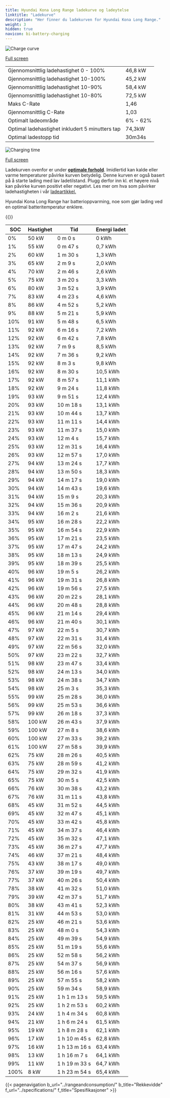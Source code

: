 ```yaml
---
title: Hyundai Kona Long Range ladekurve og ladeytelse
linktitle: "Ladekurve"
description: "Her finner du ladekurven for Hyundai Kona Long Range."
weight: 3
hidden: true
navicon: bi-battery-charging
---
```

<!-- markdownlint-disable MD033 -->
<img src="/images/models/hyundai/kona/kona_long_range/chargingcurve.svg" alt="Charge curve" class="img-fluid">

[Full screen](/images/models/hyundai/kona/kona_long_range/chargingcurve.svg)


<table class="table table-striped border">
<tbody>
<tr>
<td>Gjennomsnittlig ladehastighet 0 - 100%</td><td>46,8 kW</td>
</tr>
<tr>
<td>Gjennomsnittlig ladehastighet 10-100%</td><td>45,2 kW</td>
</tr>
<tr>
<td>Gjennomsnittlig ladehastighet 10-90%</td><td>58,4 kW</td>
</tr>
<tr>
<td>Gjennomsnittlig ladehastighet 10-80%</td><td>72,5 kW</td>
</tr>
<tr>
<td>Maks C-Rate</td><td>1,46</td>
</tr>
<tr>
<td>Gjennomsnittlig C-Rate</td><td>1,03</td>
</tr>
<tr>
<td>Optimalt ladeområde</td><td>6% - 62%</td>
</tr>
<tr>
<td>Optimal ladehastighet inkludert 5 minutters tap</td><td>74,3kW</td>
</tr>
<tr>
<td>Optimal ladestopp tid</td><td>30m34s</td>
</tr>
</tbody>
</table>
<img src="/images/models/hyundai/kona/kona_long_range/chargingtime.svg" alt="Charging time" class="img-fluid">

[Full screen](/images/models/hyundai/kona/kona_long_range/chargingtime.svg)


Ladekurven ovenfor er under **[optimale forhold](../../../../../technology/battery/charging/#temperatur)**. Imidlertid kan kalde eller varme temperaturer påvirke kurven betydelig. Denne kurven er også basert på å starte lading med lav ladetilstand. Plugg derfor inn kl. et høyere nivå kan påvirke kurven positivt eller negativt. Les mer om hva som påvirker ladehastigheten i vår [ladeartikkel.](../../../../../technology/battery/charging/)


Hyundai Kona Long Range har batterioppvarming, noe som gjør lading ved en optimal batteritemperatur enklere.


{{<evkxdisplayaddarticle />}}
<table class="table table-striped border">
<thead>
<tr><th>SOC</th><th>Hastighet</th><th>Tid</th><th>Energi ladet</th></tr>
</thead>
<tbody>
<tr>
<td>0%</td><td>50 kW</td><td> 0 m 0 s </td><td>0 kWh </td>
</tr>
<tr>
<td>1%</td><td>55 kW</td><td> 0 m 47 s </td><td>0,7 kWh </td>
</tr>
<tr>
<td>2%</td><td>60 kW</td><td> 1 m 30 s </td><td>1,3 kWh </td>
</tr>
<tr>
<td>3%</td><td>65 kW</td><td> 2 m 9 s </td><td>2,0 kWh </td>
</tr>
<tr>
<td>4%</td><td>70 kW</td><td> 2 m 46 s </td><td>2,6 kWh </td>
</tr>
<tr>
<td>5%</td><td>75 kW</td><td> 3 m 20 s </td><td>3,3 kWh </td>
</tr>
<tr>
<td>6%</td><td>80 kW</td><td> 3 m 52 s </td><td>3,9 kWh </td>
</tr>
<tr>
<td>7%</td><td>83 kW</td><td> 4 m 23 s </td><td>4,6 kWh </td>
</tr>
<tr>
<td>8%</td><td>86 kW</td><td> 4 m 52 s </td><td>5,2 kWh </td>
</tr>
<tr>
<td>9%</td><td>88 kW</td><td> 5 m 21 s </td><td>5,9 kWh </td>
</tr>
<tr>
<td>10%</td><td>91 kW</td><td> 5 m 48 s </td><td>6,5 kWh </td>
</tr>
<tr>
<td>11%</td><td>92 kW</td><td> 6 m 16 s </td><td>7,2 kWh </td>
</tr>
<tr>
<td>12%</td><td>92 kW</td><td> 6 m 42 s </td><td>7,8 kWh </td>
</tr>
<tr>
<td>13%</td><td>92 kW</td><td> 7 m 9 s </td><td>8,5 kWh </td>
</tr>
<tr>
<td>14%</td><td>92 kW</td><td> 7 m 36 s </td><td>9,2 kWh </td>
</tr>
<tr>
<td>15%</td><td>92 kW</td><td> 8 m 3 s </td><td>9,8 kWh </td>
</tr>
<tr>
<td>16%</td><td>92 kW</td><td> 8 m 30 s </td><td>10,5 kWh </td>
</tr>
<tr>
<td>17%</td><td>92 kW</td><td> 8 m 57 s </td><td>11,1 kWh </td>
</tr>
<tr>
<td>18%</td><td>92 kW</td><td> 9 m 24 s </td><td>11,8 kWh </td>
</tr>
<tr>
<td>19%</td><td>93 kW</td><td> 9 m 51 s </td><td>12,4 kWh </td>
</tr>
<tr>
<td>20%</td><td>93 kW</td><td> 10 m 18 s </td><td>13,1 kWh </td>
</tr>
<tr>
<td>21%</td><td>93 kW</td><td> 10 m 44 s </td><td>13,7 kWh </td>
</tr>
<tr>
<td>22%</td><td>93 kW</td><td> 11 m 11 s </td><td>14,4 kWh </td>
</tr>
<tr>
<td>23%</td><td>93 kW</td><td> 11 m 37 s </td><td>15,0 kWh </td>
</tr>
<tr>
<td>24%</td><td>93 kW</td><td> 12 m 4 s </td><td>15,7 kWh </td>
</tr>
<tr>
<td>25%</td><td>93 kW</td><td> 12 m 31 s </td><td>16,4 kWh </td>
</tr>
<tr>
<td>26%</td><td>93 kW</td><td> 12 m 57 s </td><td>17,0 kWh </td>
</tr>
<tr>
<td>27%</td><td>94 kW</td><td> 13 m 24 s </td><td>17,7 kWh </td>
</tr>
<tr>
<td>28%</td><td>94 kW</td><td> 13 m 50 s </td><td>18,3 kWh </td>
</tr>
<tr>
<td>29%</td><td>94 kW</td><td> 14 m 17 s </td><td>19,0 kWh </td>
</tr>
<tr>
<td>30%</td><td>94 kW</td><td> 14 m 43 s </td><td>19,6 kWh </td>
</tr>
<tr>
<td>31%</td><td>94 kW</td><td> 15 m 9 s </td><td>20,3 kWh </td>
</tr>
<tr>
<td>32%</td><td>94 kW</td><td> 15 m 36 s </td><td>20,9 kWh </td>
</tr>
<tr>
<td>33%</td><td>94 kW</td><td> 16 m 2 s </td><td>21,6 kWh </td>
</tr>
<tr>
<td>34%</td><td>95 kW</td><td> 16 m 28 s </td><td>22,2 kWh </td>
</tr>
<tr>
<td>35%</td><td>95 kW</td><td> 16 m 54 s </td><td>22,9 kWh </td>
</tr>
<tr>
<td>36%</td><td>95 kW</td><td> 17 m 21 s </td><td>23,5 kWh </td>
</tr>
<tr>
<td>37%</td><td>95 kW</td><td> 17 m 47 s </td><td>24,2 kWh </td>
</tr>
<tr>
<td>38%</td><td>95 kW</td><td> 18 m 13 s </td><td>24,9 kWh </td>
</tr>
<tr>
<td>39%</td><td>95 kW</td><td> 18 m 39 s </td><td>25,5 kWh </td>
</tr>
<tr>
<td>40%</td><td>96 kW</td><td> 19 m 5 s </td><td>26,2 kWh </td>
</tr>
<tr>
<td>41%</td><td>96 kW</td><td> 19 m 31 s </td><td>26,8 kWh </td>
</tr>
<tr>
<td>42%</td><td>96 kW</td><td> 19 m 56 s </td><td>27,5 kWh </td>
</tr>
<tr>
<td>43%</td><td>96 kW</td><td> 20 m 22 s </td><td>28,1 kWh </td>
</tr>
<tr>
<td>44%</td><td>96 kW</td><td> 20 m 48 s </td><td>28,8 kWh </td>
</tr>
<tr>
<td>45%</td><td>96 kW</td><td> 21 m 14 s </td><td>29,4 kWh </td>
</tr>
<tr>
<td>46%</td><td>96 kW</td><td> 21 m 40 s </td><td>30,1 kWh </td>
</tr>
<tr>
<td>47%</td><td>97 kW</td><td> 22 m 5 s </td><td>30,7 kWh </td>
</tr>
<tr>
<td>48%</td><td>97 kW</td><td> 22 m 31 s </td><td>31,4 kWh </td>
</tr>
<tr>
<td>49%</td><td>97 kW</td><td> 22 m 56 s </td><td>32,0 kWh </td>
</tr>
<tr>
<td>50%</td><td>97 kW</td><td> 23 m 22 s </td><td>32,7 kWh </td>
</tr>
<tr>
<td>51%</td><td>98 kW</td><td> 23 m 47 s </td><td>33,4 kWh </td>
</tr>
<tr>
<td>52%</td><td>98 kW</td><td> 24 m 13 s </td><td>34,0 kWh </td>
</tr>
<tr>
<td>53%</td><td>98 kW</td><td> 24 m 38 s </td><td>34,7 kWh </td>
</tr>
<tr>
<td>54%</td><td>98 kW</td><td> 25 m 3 s </td><td>35,3 kWh </td>
</tr>
<tr>
<td>55%</td><td>99 kW</td><td> 25 m 28 s </td><td>36,0 kWh </td>
</tr>
<tr>
<td>56%</td><td>99 kW</td><td> 25 m 53 s </td><td>36,6 kWh </td>
</tr>
<tr>
<td>57%</td><td>99 kW</td><td> 26 m 18 s </td><td>37,3 kWh </td>
</tr>
<tr>
<td>58%</td><td>100 kW</td><td> 26 m 43 s </td><td>37,9 kWh </td>
</tr>
<tr>
<td>59%</td><td>100 kW</td><td> 27 m 8 s </td><td>38,6 kWh </td>
</tr>
<tr>
<td>60%</td><td>100 kW</td><td> 27 m 33 s </td><td>39,2 kWh </td>
</tr>
<tr>
<td>61%</td><td>100 kW</td><td> 27 m 58 s </td><td>39,9 kWh </td>
</tr>
<tr>
<td>62%</td><td>75 kW</td><td> 28 m 26 s </td><td>40,5 kWh </td>
</tr>
<tr>
<td>63%</td><td>75 kW</td><td> 28 m 59 s </td><td>41,2 kWh </td>
</tr>
<tr>
<td>64%</td><td>75 kW</td><td> 29 m 32 s </td><td>41,9 kWh </td>
</tr>
<tr>
<td>65%</td><td>75 kW</td><td> 30 m 5 s </td><td>42,5 kWh </td>
</tr>
<tr>
<td>66%</td><td>76 kW</td><td> 30 m 38 s </td><td>43,2 kWh </td>
</tr>
<tr>
<td>67%</td><td>76 kW</td><td> 31 m 11 s </td><td>43,8 kWh </td>
</tr>
<tr>
<td>68%</td><td>45 kW</td><td> 31 m 52 s </td><td>44,5 kWh </td>
</tr>
<tr>
<td>69%</td><td>45 kW</td><td> 32 m 47 s </td><td>45,1 kWh </td>
</tr>
<tr>
<td>70%</td><td>45 kW</td><td> 33 m 42 s </td><td>45,8 kWh </td>
</tr>
<tr>
<td>71%</td><td>45 kW</td><td> 34 m 37 s </td><td>46,4 kWh </td>
</tr>
<tr>
<td>72%</td><td>45 kW</td><td> 35 m 32 s </td><td>47,1 kWh </td>
</tr>
<tr>
<td>73%</td><td>45 kW</td><td> 36 m 27 s </td><td>47,7 kWh </td>
</tr>
<tr>
<td>74%</td><td>46 kW</td><td> 37 m 21 s </td><td>48,4 kWh </td>
</tr>
<tr>
<td>75%</td><td>43 kW</td><td> 38 m 17 s </td><td>49,0 kWh </td>
</tr>
<tr>
<td>76%</td><td>37 kW</td><td> 39 m 19 s </td><td>49,7 kWh </td>
</tr>
<tr>
<td>77%</td><td>37 kW</td><td> 40 m 26 s </td><td>50,4 kWh </td>
</tr>
<tr>
<td>78%</td><td>38 kW</td><td> 41 m 32 s </td><td>51,0 kWh </td>
</tr>
<tr>
<td>79%</td><td>39 kW</td><td> 42 m 37 s </td><td>51,7 kWh </td>
</tr>
<tr>
<td>80%</td><td>38 kW</td><td> 43 m 41 s </td><td>52,3 kWh </td>
</tr>
<tr>
<td>81%</td><td>31 kW</td><td> 44 m 53 s </td><td>53,0 kWh </td>
</tr>
<tr>
<td>82%</td><td>25 kW</td><td> 46 m 21 s </td><td>53,6 kWh </td>
</tr>
<tr>
<td>83%</td><td>25 kW</td><td> 48 m 0 s </td><td>54,3 kWh </td>
</tr>
<tr>
<td>84%</td><td>25 kW</td><td> 49 m 39 s </td><td>54,9 kWh </td>
</tr>
<tr>
<td>85%</td><td>25 kW</td><td> 51 m 19 s </td><td>55,6 kWh </td>
</tr>
<tr>
<td>86%</td><td>25 kW</td><td> 52 m 58 s </td><td>56,2 kWh </td>
</tr>
<tr>
<td>87%</td><td>25 kW</td><td> 54 m 37 s </td><td>56,9 kWh </td>
</tr>
<tr>
<td>88%</td><td>25 kW</td><td> 56 m 16 s </td><td>57,6 kWh </td>
</tr>
<tr>
<td>89%</td><td>25 kW</td><td> 57 m 55 s </td><td>58,2 kWh </td>
</tr>
<tr>
<td>90%</td><td>25 kW</td><td> 59 m 34 s </td><td>58,9 kWh </td>
</tr>
<tr>
<td>91%</td><td>25 kW</td><td>1 h 1 m 13 s </td><td>59,5 kWh </td>
</tr>
<tr>
<td>92%</td><td>25 kW</td><td>1 h 2 m 53 s </td><td>60,2 kWh </td>
</tr>
<tr>
<td>93%</td><td>24 kW</td><td>1 h 4 m 34 s </td><td>60,8 kWh </td>
</tr>
<tr>
<td>94%</td><td>21 kW</td><td>1 h 6 m 24 s </td><td>61,5 kWh </td>
</tr>
<tr>
<td>95%</td><td>19 kW</td><td>1 h 8 m 28 s </td><td>62,1 kWh </td>
</tr>
<tr>
<td>96%</td><td>17 kW</td><td>1 h 10 m 45 s </td><td>62,8 kWh </td>
</tr>
<tr>
<td>97%</td><td>16 kW</td><td>1 h 13 m 16 s </td><td>63,4 kWh </td>
</tr>
<tr>
<td>98%</td><td>13 kW</td><td>1 h 16 m 7 s </td><td>64,1 kWh </td>
</tr>
<tr>
<td>99%</td><td>11 kW</td><td>1 h 19 m 33 s </td><td>64,7 kWh </td>
</tr>
<tr>
<td>100%</td><td>8 kW</td><td>1 h 23 m 54 s </td><td>65,4 kWh </td>
</tr>
</tbody>
</table>


{{< pagenavigation b_url="../rangeandconsumption/" b_title="Rekkevidde" f_url="../specifications/" f_title="Spesifikasjoner" >}}
